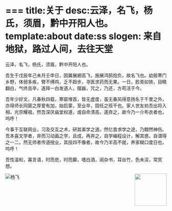 ===
title:关于
desc:云泽，名飞，杨氏，须眉，黔中开阳人也。
template:about
date:ss
slogen: 来自地狱，路过人间，去往天堂
===

云泽，名飞，杨氏，须眉，黔中开阳人也。

吾生于戊辰年己未月壬申日，因冀展翅高飞，施展鸿鹄抱负，故名飞也。幼居寒门乡野，体弱多疾，臂不缚鸡，乏不趋步，寻医求药而无果。一日，脸青如铁，目睛翻白，气终且卒，遂拜一白发道人，摆器，咒之，乃还，方苟活于今。

吾年少好文，凡春秋四载，寒窗埋首，皆无虚度，虽无春风得意扬名于千里之外，亦得师长同窗之厚爱有加，始启蒙，至业卒，固任之班干也。家人世友劝吾出将入相，光宗耀祖，然吾深厌庙堂权道，或自命清高，遂弃之，故今乃一介布衣者也，呜呼！

今事于互联网业，习及交互之术，研其美学之道。然忆昔求学之途，乃黯然神伤。吾本喜文学者，弃而习动画之学，且成，再弃之，自学编程设计，解其惑，自谓得之一二。然无师者传道授业，其技四不像者，故今乃半高不就，养家糊口度日也，呜呼！

吾性温和，寡言语，时而悲，时而癫，嗜白酒，阅杂书，耳丝竹，色未淫，常冥想。

<img src="{{assets}}/2169200001.jpg" align="right" width="100">

[^_^]:
![杨飞]({{assets}}/2169200001.jpg)